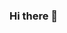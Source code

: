 ### Hi there 👋

<!--
**Phonixami/Phonixami** is a ✨ _special_ ✨ repository because its `README.md` (this file) appears on your GitHub profile.

Here are some ideas to get you started:

- 🔭 I’m currently working on botnet
- 🌱 I’m currently learning html
- 👯 I’m looking to collaborate on nothing
- 🤔 I’m looking for help with learning html
- 💬 Ask me about cyber security and darkent
- 📫 How to reach me: discord using Phonixami#0124
- 😄 Pronouns: he/him
